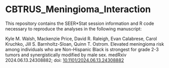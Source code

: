 # CBTRUS_Meningioma_Interaction

This repository contains the SEER*Stat session information and R code necessary to reproduce the analyses in the following manuscript: 

Kyle M. Walsh, Mackenzie Price, David R. Raleigh, Evan Calabrese, Carol Kruchko, Jill S. Barnholtz-Sloan, Quinn T. Ostrom. Elevated meningioma risk among individuals who are Non-Hispanic Black is strongest for grade 2-3 tumors and synergistically modified by male sex. medRxiv 2024.06.13.24308882; doi:   [10.1101/2024.06.13.24308882](https://doi.org/10.1101/2024.06.13.24308882)
